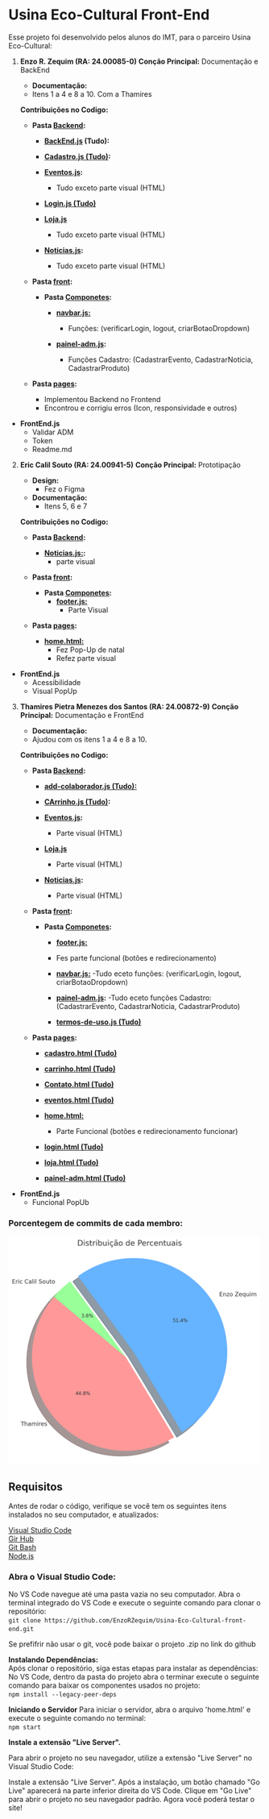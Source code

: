 # **Usina Eco-Cultural Front-End**
Esse projeto foi desenvolvido pelos alunos do IMT, para o parceiro Usina Eco-Cultural:

1. **Enzo R. Zequim (RA: 24.00085-0)**
   **Conção Principal:** Documentação e BackEnd
    - **Documentação:**
    - Itens 1 a 4 e 8 a 10. Com a Thamires
    
   **Contribuições no Codigo:**  
    - **Pasta <ins>Backend</ins>:**
    
      - **<ins>BackEnd.js</ins> (Tudo):**
    
      - **<ins>Cadastro.js (Tudo)</ins>:**
    
      - **<ins>Eventos.js</ins>:**
          - Tudo exceto parte visual (HTML)
    
      - **<ins>Login.js (Tudo)</ins>**
    
      - **<ins>Loja.js</ins>**
        - Tudo exceto parte visual (HTML)
    
      - **<ins>Noticias.js</ins>:**
        - Tudo exceto parte visual (HTML)
    
    - **Pasta <ins>front</ins>:**
      - **Pasta <ins>Componetes</ins>:**
    
        - **<ins>navbar.js:</ins>**
          - Funções: (verificarLogin, logout, criarBotaoDropdown)
    
        - **<ins>painel-adm.js</ins>:**
          - Funções Cadastro: (CadastrarEvento, CadastrarNoticia, CadastrarProduto)  
      
    - **Pasta <ins>pages</ins>:**
      - Implementou Backend no Frontend
      - Encontrou e corrigiu erros (Icon, responsividade e outros)
      
  - **FrontEnd.js**
    - Validar ADM
    - Token
    - Readme.md 

2. **Eric Calil Souto (RA: 24.00941-5)**
   **Conção Principal:** Prototipação
    - **Design:**
      - Fez o Figma
    - **Documentação:**
      - Itens 5, 6 e 7
    
   **Contribuições no Codigo:**      
    - **Pasta <ins>Backend</ins>:**
      - **<ins>Noticias.js:</ins>:**
        - parte visual
         
    - **Pasta <ins>front</ins>:**
      - **Pasta <ins>Componetes</ins>:**    
        - **<ins>footer.js:</ins>**
          - Parte Visual
         
    - **Pasta <ins>pages</ins>:**
      - **<ins>home.html:</ins>**
        - Fez Pop-Up de natal
        - Refez parte visual
      
  - **FrontEnd.js**
    - Acessibilidade
    - Visual PopUp


3. **Thamires Pietra Menezes dos Santos (RA: 24.00872-9)**
   **Conção Principal:** Documentação e FrontEnd
    - **Documentação:**
    - Ajudou com os itens 1 a 4 e 8 a 10.
    
   **Contribuições no Codigo:**  
    - **Pasta <ins>Backend</ins>:**
    
      - **<ins>add-colaborador.js (Tudo):**
    
      - **<ins>CArrinho.js (Tudo)</ins>:**
    
      - **<ins>Eventos.js</ins>:**
          - Parte visual (HTML)    
      - **<ins>Loja.js</ins>**
        - Parte visual (HTML)
    
      - **<ins>Noticias.js</ins>:**
        - Parte visual (HTML)
    
    - **Pasta <ins>front</ins>:**
      - **Pasta <ins>Componetes</ins>:**
        
        - **<ins>footer.js:</ins>**
        - Fes parte funcional (botões e redirecionamento)
          
        - **<ins>navbar.js:</ins>**
          -Tudo eceto funções: (verificarLogin, logout, criarBotaoDropdown)
    
        - **<ins>painel-adm.js</ins>:**
          -Tudo eceto funções Cadastro: (CadastrarEvento, CadastrarNoticia, CadastrarProduto)  

        - **<ins>termos-de-uso.js (Tudo)</ins>**
      
    - **Pasta <ins>pages</ins>:**
      - **<ins>cadastro.html (Tudo)</ins>**
      - **<ins>carrinho.html (Tudo)</ins>**
      - **<ins>Contato.html (Tudo)</ins>**
      - **<ins>eventos.html (Tudo)</ins>**
       
      - **<ins>home.html:</ins>** 
        - Parte Funcional (botões e redirecionamento funcionar)
      
      - **<ins>login.html (Tudo)</ins>**
      - **<ins>loja.html (Tudo)</ins>**
      - **<ins>painel-adm.html (Tudo)</ins>**
       
  - **FrontEnd.js**
    - Funcional PopUb


### Porcentegem de commits de cada membro:
<img src="Contribuição(06.12).png" alt="Porcentagem Contribuidores" width="500">

## **Requisitos**
Antes de rodar o código, verifique se você tem os seguintes itens instalados no seu computador, e atualizados:

[Visual Studio Code](https://code.visualstudio.com/)  
[Gir Hub](https://desktop.github.com/download/)  
[Git Bash](https://gitforwindows.org/)  
[Node.js](https://nodejs.org)  

### Abra o Visual Studio Code:
No VS Code navegue até uma pasta vazia no seu computador.
Abra o terminal integrado do VS Code e execute o seguinte comando para clonar o repositório:  
`git clone https://github.com/EnzoRZequim/Usina-Eco-Cultural-front-end.git`

Se prefifrir não usar o git, você pode baixar o projeto .zip no link do github

**Instalando Dependências:**  
Após clonar o repositório, siga estas etapas para instalar as dependências:
No VS Code, dentro da pasta do projeto abra o terminar execute o seguinte comando para baixar os componentes usados no projeto:  
`npm install --legacy-peer-deps`

**Iniciando o Servidor**
Para iniciar o servidor, abra o arquivo 'home.html' e execute o seguinte comando no terminal:  
`npm start`

**Instale a extensão "Live Server".**

Para abrir o projeto no seu navegador, utilize a extensão "Live Server" no Visual Studio Code:

Instale a extensão "Live Server".
Após a instalação, um botão chamado "Go Live" aparecerá na parte inferior direita do VS Code.
Clique em "Go Live" para abrir o projeto no seu navegador padrão.
Agora você poderá testar o site!